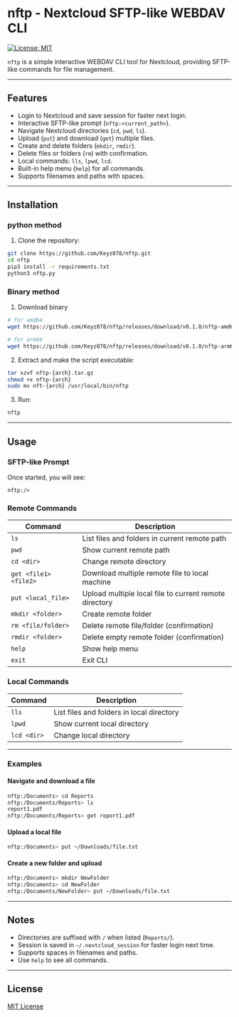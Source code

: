 # nftp - Nextcloud SFTP-like WEBDAV CLI

[![License: MIT](https://img.shields.io/badge/License-MIT-yellow.svg)](./LICENSE)

`nftp` is a simple interactive WEBDAV CLI tool for Nextcloud, providing SFTP-like commands for file management.

---

## Features

* Login to Nextcloud and save session for faster next login.
* Interactive SFTP-like prompt (`nftp:<current_path>`).
* Navigate Nextcloud directories (`cd`, `pwd`, `ls`).
* Upload (`put`) and download (`get`) multiple files.
* Create and delete folders (`mkdir`, `rmdir`).
* Delete files or folders (`rm`) with confirmation.
* Local commands: `lls`, `lpwd`, `lcd`.
* Built-in help menu (`help`) for all commands.
* Supports filenames and paths with spaces.

---

## Installation

### python method
1. Clone the repository:

```bash
git clone https://github.com/Keyz078/nftp.git
cd nftp
pip3 install -r requirements.txt
python3 nftp.py
```

### Binary method

1. Download binary
```bash
# for amd64
wget https://github.com/Keyz078/nftp/releases/download/v0.1.0/nftp-amd64.tar.gz

# for arm64
wget https://github.com/Keyz078/nftp/releases/download/v0.1.0/nftp-arm64.tar.gz
```
2. Extract and make the script executable:

```bash
tar xzvf nftp-{arch}.tar.gz
chmod +x nftp-{arch}
sudo mv nft-{arch} /usr/local/bin/nftp
```

3. Run:

```bash
nftp
```

---

## Usage

### SFTP-like Prompt

Once started, you will see:

```
nftp:/>
```

### Remote Commands

| Command            | Description                                   |
| ------------------ | --------------------------------------------- |
| `ls`               | List files and folders in current remote path |
| `pwd`              | Show current remote path                      |
| `cd <dir>`         | Change remote directory                       |
| `get <file1> <file2>`       | Download multiple remote file to local machine         |
| `put <local_file>` | Upload multiple local file to current remote directory |
| `mkdir <folder>`   | Create remote folder                          |
| `rm <file/folder>` | Delete remote file/folder (confirmation)      |
| `rmdir <folder>`   | Delete empty remote folder (confirmation)     |
| `help`             | Show help menu                                |
| `exit`             | Exit CLI                                      |

### Local Commands

| Command     | Description                               |
| ----------- | ----------------------------------------- |
| `lls`       | List files and folders in local directory |
| `lpwd`      | Show current local directory              |
| `lcd <dir>` | Change local directory                    |

---

### Examples

#### Navigate and download a file

```bash
nftp:/Documents> cd Reports
nftp:/Documents/Reports> ls
report1.pdf
nftp:/Documents/Reports> get report1.pdf
```

#### Upload a local file

```bash
nftp:/Documents> put ~/Downloads/file.txt
```

#### Create a new folder and upload

```bash
nftp:/Documents> mkdir NewFolder
nftp:/Documents> cd NewFolder
nftp:/Documents/NewFolder> put ~/Downloads/file.txt
```

---

## Notes

* Directories are suffixed with `/` when listed (`Reports/`).
* Session is saved in `~/.nextcloud_session` for faster login next time.
* Supports spaces in filenames and paths.
* Use `help` to see all commands.

---

## License

[MIT License](./LICENSE)
